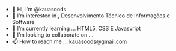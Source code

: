- 👋 Hi, I’m @kauasoods
- 👀 I’m interested in ,   Desenvolvimento Técnico de Informações e Software
- 🌱 I’m currently learning ...  HTML5, CSS E Javasvript
- 💞️ I’m looking to collaborate on ...
- 📫 How to reach me ...  kauasoods@gmail.com

<!---
kauasoods/kauasoods is a ✨ special ✨ repository because its `README.md` (this file) appears on your GitHub profile.
You can click the Preview link to take a look at your changes.
--->
